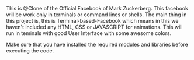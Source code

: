 This is @Clone of the Official Facebook of Mark Zuckerberg. This facebook will be work only in terminals or command lines or shells. The main thing in this project is, this is Terminal-based-Facebook which means in this we haven't included any HTML, CSS or JAVASCRIPT for animations. This will run in teminals with good User Interface with some awesome colors.

Make sure that you have installed the required modules and libraries before executing the code. 
